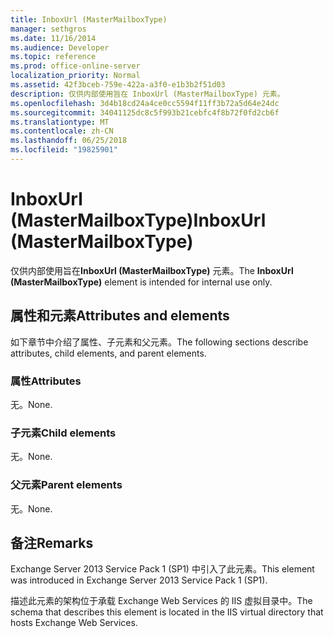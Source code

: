 ```yaml
---
title: InboxUrl (MasterMailboxType)
manager: sethgros
ms.date: 11/16/2014
ms.audience: Developer
ms.topic: reference
ms.prod: office-online-server
localization_priority: Normal
ms.assetid: 42f3bceb-759e-422a-a3f0-e1b3b2f51d03
description: 仅供内部使用旨在 InboxUrl (MasterMailboxType) 元素。
ms.openlocfilehash: 3d4b18cd24a4ce0cc5594f11ff3b72a5d64e24dc
ms.sourcegitcommit: 34041125dc8c5f993b21cebfc4f8b72f0fd2cb6f
ms.translationtype: MT
ms.contentlocale: zh-CN
ms.lasthandoff: 06/25/2018
ms.locfileid: "19825901"
---
```

# <a name="inboxurl-mastermailboxtype"></a><span data-ttu-id="34d60-103">InboxUrl (MasterMailboxType)</span><span class="sxs-lookup"><span data-stu-id="34d60-103">InboxUrl (MasterMailboxType)</span></span>

<span data-ttu-id="34d60-104">仅供内部使用旨在**InboxUrl (MasterMailboxType)** 元素。</span><span class="sxs-lookup"><span data-stu-id="34d60-104">The **InboxUrl (MasterMailboxType)** element is intended for internal use only.</span></span> 

## <a name="attributes-and-elements"></a><span data-ttu-id="34d60-105">属性和元素</span><span class="sxs-lookup"><span data-stu-id="34d60-105">Attributes and elements</span></span>

<span data-ttu-id="34d60-106">如下章节中介绍了属性、子元素和父元素。</span><span class="sxs-lookup"><span data-stu-id="34d60-106">The following sections describe attributes, child elements, and parent elements.</span></span>
  
### <a name="attributes"></a><span data-ttu-id="34d60-107">属性</span><span class="sxs-lookup"><span data-stu-id="34d60-107">Attributes</span></span>

<span data-ttu-id="34d60-108">无。</span><span class="sxs-lookup"><span data-stu-id="34d60-108">None.</span></span>
  
### <a name="child-elements"></a><span data-ttu-id="34d60-109">子元素</span><span class="sxs-lookup"><span data-stu-id="34d60-109">Child elements</span></span>

<span data-ttu-id="34d60-110">无。</span><span class="sxs-lookup"><span data-stu-id="34d60-110">None.</span></span>
  
### <a name="parent-elements"></a><span data-ttu-id="34d60-111">父元素</span><span class="sxs-lookup"><span data-stu-id="34d60-111">Parent elements</span></span>

<span data-ttu-id="34d60-112">无。</span><span class="sxs-lookup"><span data-stu-id="34d60-112">None.</span></span>
  
## <a name="remarks"></a><span data-ttu-id="34d60-113">备注</span><span class="sxs-lookup"><span data-stu-id="34d60-113">Remarks</span></span>

<span data-ttu-id="34d60-114">Exchange Server 2013 Service Pack 1 (SP1) 中引入了此元素。</span><span class="sxs-lookup"><span data-stu-id="34d60-114">This element was introduced in Exchange Server 2013 Service Pack 1 (SP1).</span></span>
  
<span data-ttu-id="34d60-115">描述此元素的架构位于承载 Exchange Web Services 的 IIS 虚拟目录中。</span><span class="sxs-lookup"><span data-stu-id="34d60-115">The schema that describes this element is located in the IIS virtual directory that hosts Exchange Web Services.</span></span>
  


